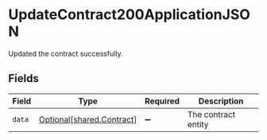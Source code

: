 # UpdateContract200ApplicationJSON

Updated the contract successfully.


## Fields

| Field                                                        | Type                                                         | Required                                                     | Description                                                  |
| ------------------------------------------------------------ | ------------------------------------------------------------ | ------------------------------------------------------------ | ------------------------------------------------------------ |
| `data`                                                       | [Optional[shared.Contract]](../../models/shared/contract.md) | :heavy_minus_sign:                                           | The contract entity                                          |